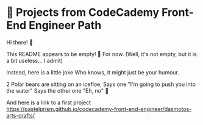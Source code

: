 # 🚀 Projects from CodeCademy Front-End Engineer Path

Hi there! 👋

This README appears to be empty! 🎉
For now. (Well, it's not empty, but it is a bit useless... I admit)

Instead, here is a little joke
Who knows, it might just be your humour. 

2 Polar bears are sitting on an icefloe,
Says one "I'm going to push you into the water"
Says the other one "Eh, no" 🐻  

And here is a link to a first project  
https://pastelprism.github.io/codecademy-front-end-engineer/dasmotos-arts-crafts/  

